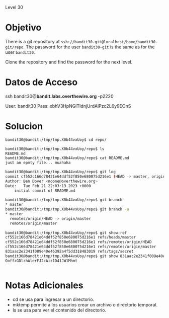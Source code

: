 Level 30
# Objetivo
There is a git repository at `ssh://bandit30-git@localhost/home/bandit30-git/repo`. The password for the user `bandit30-git` is the same as for the user `bandit30`.

Clone the repository and find the password for the next level.
# Datos  de Acceso 
ssh bandit30@**bandit.labs.overthewire.org** -p2220

User: bandit30 Pass: xbhV3HpNGlTIdnjUrdAlPzc2L6y9EOnS
# Solucion 

```bash
bandit30@bandit:/tmp/tmp.X0b44vxUoy$ cd repo/

bandit30@bandit:/tmp/tmp.X0b44vxUoy/repo$ ls
README.md
bandit30@bandit:/tmp/tmp.X0b44vxUoy/repo$ cat README.md 
just an epmty file... muahaha

bandit30@bandit:/tmp/tmp.X0b44vxUoy/repo$ git log
commit cf552c166d78421e64ddf52f850e680075d216e1 (HEAD -> master, origin/master, origin/HEAD)
Author: Ben Dover <noone@overthewire.org>
Date:   Tue Feb 21 22:03:13 2023 +0000
    initial commit of README.md
    
bandit30@bandit:/tmp/tmp.X0b44vxUoy/repo$ git branch
* master
bandit30@bandit:/tmp/tmp.X0b44vxUoy/repo$ git branch -a
* master
  remotes/origin/HEAD -> origin/master
  remotes/origin/master
  
bandit30@bandit:/tmp/tmp.X0b44vxUoy/repo$ git show-ref
cf552c166d78421e64ddf52f850e680075d216e1 refs/heads/master
cf552c166d78421e64ddf52f850e680075d216e1 refs/remotes/origin/HEAD
cf552c166d78421e64ddf52f850e680075d216e1 refs/remotes/origin/master
831aac2e2341f009e40e46392a4f5dd318483019 refs/tags/secret
bandit30@bandit:/tmp/tmp.X0b44vxUoy/repo$ git show 831aac2e2341f009e40e46392a4f5dd318483019
OoffzGDlzhAlerFJ2cAiz1D41JW1Mhmt



```

# Notas Adicionales
- cd se usa para ingresar a un directorio.
- mktemp permite a los usuarios crear un archivo o directorio temporal.
- ls se usa para ver el contenido del directorio.
